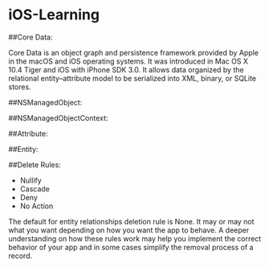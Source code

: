 # iOS-Learning

##Core Data:

Core Data is an object graph and persistence framework provided by Apple in the macOS and 
iOS operating systems. It was introduced in Mac OS X 10.4 Tiger and iOS with iPhone SDK 
3.0. It allows data organized by the relational entity–attribute model to be serialized 
into XML, binary, or SQLite stores.


##NSManagedObject:

##NSManagedObjectContext:

##Attribute:

##Entity:


##Delete Rules:

- Nullify
- Cascade
- Deny
- No Action


The default for entity relationships deletion rule is None.  It may or may not what you
want depending on how you want the app to behave.  A deeper understanding on how these
rules work may help you implement the correct behavior of your app and in some cases
simplify the removal process of a record.
